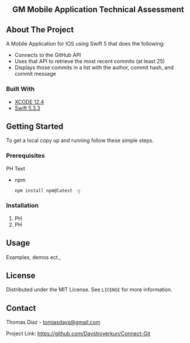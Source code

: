 <h2 align="center">GM Mobile Application Technical Assessment</h2>
</ br>

<!-- ABOUT THE PROJECT -->
## About The Project

 <p>
    A Mobile Application for IOS using Swift 5 that does the following:
  <ul>
  <li> Connects to the GitHub API</li>
  <li> Uses that API to retrieve the most recent commits (at least 25)</li>
  <li> Displays those commits in a list with the author, commit hash, and commit message</li> 
  </ul>
  </p>

### Built With

* [XCODE 12.4](https://developer.apple.com/documentation/xcode-release-notes/xcode-12_4-release-notes)
* [Swift 5.3.3](https://swift.org/about/)


<!-- GETTING STARTED -->
## Getting Started

To get a local copy up and running follow these simple steps.

### Prerequisites

PH Text
* npm
  ```sh
  npm install npm@latest -g
  ```

### Installation

1. PH
2. PH

<!-- USAGE EXAMPLES -->
## Usage

Examples, demos ect., 

<!-- LICENSE -->
## License

Distributed under the MIT License. See `LICENSE` for more information.

<!-- CONTACT -->
## Contact

Thomas Diaz - tomiasdays@gmail.com

Project Link: https://github.com/Daystroyerkun/Connect-Git
